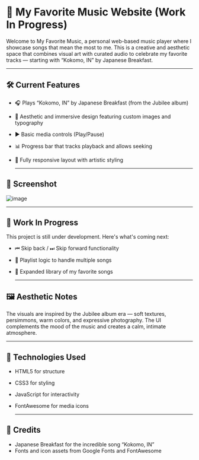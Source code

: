 # 🎵 My Favorite Music Website (Work In Progress) 

Welcome to My Favorite Music, a personal web-based music player where I showcase songs that mean the most to me. This is a creative and aesthetic space that combines visual art with curated audio to celebrate my favorite tracks — starting with “Kokomo, IN” by Japanese Breakfast.

--- 

## 🛠️ Current Features

- 🎧 Plays “Kokomo, IN” by Japanese Breakfast (from the Jubilee album)
- 📀 Aesthetic and immersive design featuring custom images and typography
- ▶️ Basic media controls (Play/Pause)
- 📊 Progress bar that tracks playback and allows seeking
- 🎨 Fully responsive layout with artistic styling

  ---

## 📸 Screenshot

![image](https://github.com/user-attachments/assets/cf2a9cf7-e94e-4c67-acd8-8dec3c90b6c2)

--- 

## 🚧 Work In Progress

This project is still under development. Here's what's coming next:
- ⏮ Skip back / ⏭ Skip forward functionality
- 🧠 Playlist logic to handle multiple songs
- 🎵 Expanded library of my favorite songs

  ---

## 🖼️ Aesthetic Notes

The visuals are inspired by the Jubilee album era — soft textures, persimmons, warm colors, and expressive photography. The UI complements the mood of the music and creates a calm, intimate atmosphere.

--- 

## 📌 Technologies Used

- HTML5 for structure
- CSS3 for styling
- JavaScript for interactivity
- FontAwesome for media icons

  ---

## 🙌 Credits

- Japanese Breakfast for the incredible song “Kokomo, IN”
- Fonts and icon assets from Google Fonts and FontAwesome

